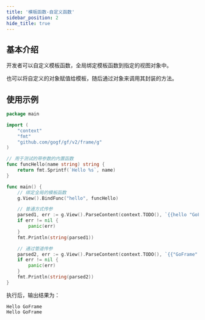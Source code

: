 ```yaml
---
title: '模板函数-自定义函数'
sidebar_position: 2
hide_title: true
---
```


## 基本介绍

开发者可以自定义模板函数，全局绑定模板函数到指定的视图对象中。

也可以将自定义的对象赋值给模板，随后通过对象来调用其封装的方法。

## 使用示例

```go
package main

import (
    "context"
    "fmt"
    "github.com/gogf/gf/v2/frame/g"
)

// 用于测试的带参数的内置函数
func funcHello(name string) string {
    return fmt.Sprintf(`Hello %s`, name)
}

func main() {
    // 绑定全局的模板函数
    g.View().BindFunc("hello", funcHello)

    // 普通方式传参
    parsed1, err := g.View().ParseContent(context.TODO(), `{{hello "GoFrame"}}`, nil)
    if err != nil {
        panic(err)
    }
    fmt.Println(string(parsed1))

    // 通过管道传参
    parsed2, err := g.View().ParseContent(context.TODO(), `{{"GoFrame" | hello}}`, nil)
    if err != nil {
        panic(err)
    }
    fmt.Println(string(parsed2))
}
```

执行后，输出结果为：

```
Hello GoFrame
Hello GoFrame
```